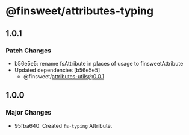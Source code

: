 # @finsweet/attributes-typing

## 1.0.1

### Patch Changes

- b56e5e5: rename fsAttribute in places of usage to finsweetAttribute
- Updated dependencies [b56e5e5]
  - @finsweet/attributes-utils@0.0.1

## 1.0.0

### Major Changes

- 95fba640: Created `fs-typing` Attribute.
